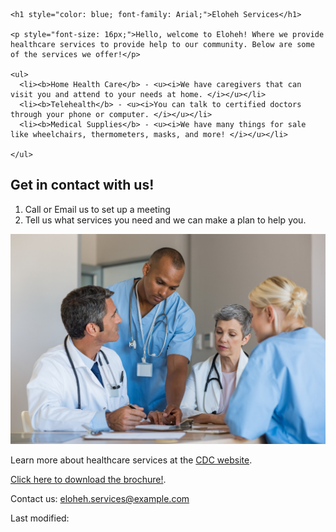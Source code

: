 
<!DOCTYPE html>
<html>
<head>
  <title>Eloheh Services</title>
</head>
<body>

    <h1 style="color: blue; font-family: Arial;">Eloheh Services</h1>

    <p style="font-size: 16px;">Hello, welcome to Eloheh! Where we provide healthcare services to provide help to our community. Below are some of the services we offer!</p>

    <ul>
      <li><b>Home Health Care</b> - <u><i>We have caregivers that can visit you and attend to your needs at home. </i></u></li>
      <li><b>Telehealth</b> - <u><i>You can talk to certified doctors through your phone or computer. </i></u></li>
      <li><b>Medical Supplies</b> - <u><i>We have many things for sale like wheelchairs, thermometers, masks, and more! </i></u></li>

    </ul>

<h2 sytle="color: green;">Get in contact with us!</h2>
<ol>
  <li>Call or Email us to set up a meeting</li>
  <li>Tell us what services you need and we can make a plan to help you.</li>
</ol>

<img src="https://github.com/agatoto/agatoto.github.io/blob/main/Eloheh%20Healthcare.jpg"/>

<p>Learn more about healthcare services at the <a href="https://www.cdc.gov/telehealth/" target="_blank">CDC website</a>.</p>

<p><a href="Eloheh_Brochure.pdf" download>Click here to download the brochure!</a>.</p>

<p>Contact us: <a href="mailto:eloheh.services@example.com">eloheh.services@example.com</a></p>

<p sytle="font-size: 12px; color: gray;">Last modified: <span id="lastModified"></span></p>

<script>

  document.getElementById("lastModified").textContent = document.lastModified;
</script>

</body>
</html>
